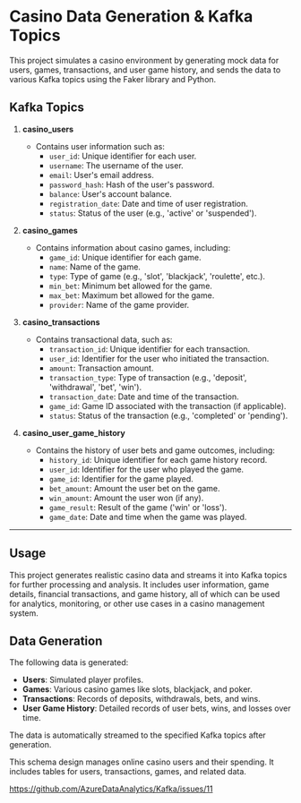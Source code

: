 # Casino Data Generation & Kafka Topics

This project simulates a casino environment by generating mock data for users, games, transactions, and user game history, and sends the data to various Kafka topics using the Faker library and Python.

## Kafka Topics

1. **casino_users**
   - Contains user information such as:
     - `user_id`: Unique identifier for each user.
     - `username`: The username of the user.
     - `email`: User's email address.
     - `password_hash`: Hash of the user's password.
     - `balance`: User's account balance.
     - `registration_date`: Date and time of user registration.
     - `status`: Status of the user (e.g., 'active' or 'suspended').

2. **casino_games**
   - Contains information about casino games, including:
     - `game_id`: Unique identifier for each game.
     - `name`: Name of the game.
     - `type`: Type of game (e.g., 'slot', 'blackjack', 'roulette', etc.).
     - `min_bet`: Minimum bet allowed for the game.
     - `max_bet`: Maximum bet allowed for the game.
     - `provider`: Name of the game provider.

3. **casino_transactions**
   - Contains transactional data, such as:
     - `transaction_id`: Unique identifier for each transaction.
     - `user_id`: Identifier for the user who initiated the transaction.
     - `amount`: Transaction amount.
     - `transaction_type`: Type of transaction (e.g., 'deposit', 'withdrawal', 'bet', 'win').
     - `transaction_date`: Date and time of the transaction.
     - `game_id`: Game ID associated with the transaction (if applicable).
     - `status`: Status of the transaction (e.g., 'completed' or 'pending').

4. **casino_user_game_history**
   - Contains the history of user bets and game outcomes, including:
     - `history_id`: Unique identifier for each game history record.
     - `user_id`: Identifier for the user who played the game.
     - `game_id`: Identifier for the game played.
     - `bet_amount`: Amount the user bet on the game.
     - `win_amount`: Amount the user won (if any).
     - `game_result`: Result of the game ('win' or 'loss').
     - `game_date`: Date and time when the game was played.

---

## Usage

This project generates realistic casino data and streams it into Kafka topics for further processing and analysis. It includes user information, game details, financial transactions, and game history, all of which can be used for analytics, monitoring, or other use cases in a casino management system.

## Data Generation

The following data is generated:
- **Users**: Simulated player profiles.
- **Games**: Various casino games like slots, blackjack, and poker.
- **Transactions**: Records of deposits, withdrawals, bets, and wins.
- **User Game History**: Detailed records of user bets, wins, and losses over time.

The data is automatically streamed to the specified Kafka topics after generation.


This schema design manages online casino users and their spending. It includes tables for users, transactions, games, and related data.

https://github.com/AzureDataAnalytics/Kafka/issues/11
